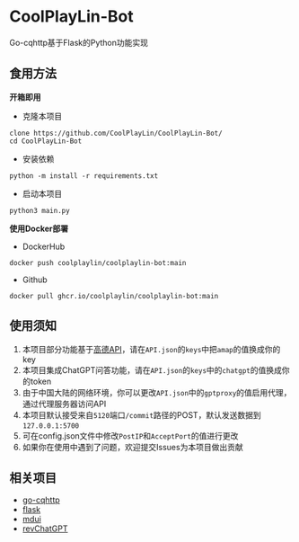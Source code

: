 # CoolPlayLin-Bot
Go-cqhttp基于Flask的Python功能实现

## 食用方法

**开箱即用**

- 克隆本项目
```
clone https://github.com/CoolPlayLin/CoolPlayLin-Bot/
cd CoolPlayLin-Bot
```

- 安装依赖
```
python -m install -r requirements.txt
```

- 启动本项目
```
python3 main.py
```

**使用Docker部署**

- DockerHub
```
docker push coolplaylin/coolplaylin-bot:main
```
- Github
```
docker pull ghcr.io/coolplaylin/coolplaylin-bot:main
```

## 使用须知

1. 本项目部分功能基于[高德API](https://lbs.amap.com/)，请在`API.json`的`keys`中把`amap`的值换成你的key
2. 本项目集成ChatGPT问答功能，请在`API.json`的`keys`中的`chatgpt`的值换成你的token
3. 由于中国大陆的网络环境，你可以更改`API.json`中的`gptproxy`的值启用代理，通过代理服务器访问API
4. 本项目默认接受来自`5120`端口`/commit`路径的POST，默认发送数据到`127.0.0.1:5700`
5. 可在config.json文件中修改`PostIP`和`AcceptPort`的值进行更改
6. 如果你在使用中遇到了问题，欢迎提交Issues为本项目做出贡献

## 相关项目

- [go-cqhttp](https://github.com/Mrs4s/go-cqhttp)
- [flask](https://github.com/pallets/flask)
- [mdui](https://github.com/zdhxiong/mdui)
- [revChatGPT](https://github.com/acheong08/ChatGPT)
